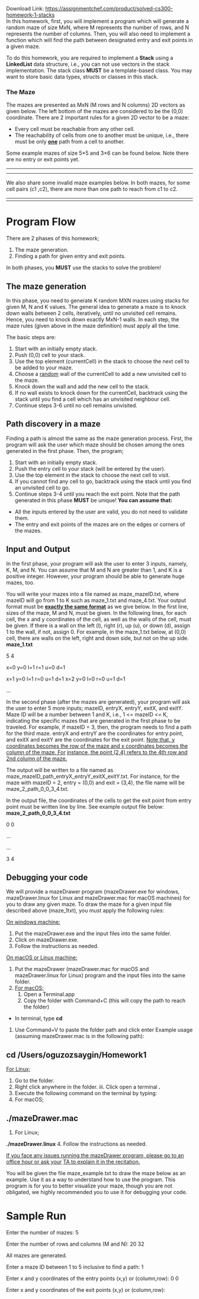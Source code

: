 Download Link: https://assignmentchef.com/product/solved-cs300-homework-1-stacks
<br>
In this homework, first, you will implement a program which will generate a random maze of size MxN, where M represents the number of rows, and N represents the number of columns. Then, you will also need to implement a function which will find the path between designated entry and exit points in a given maze.

To do this homework, you are required to implement a <strong>Stack</strong>​ using a <strong>LinkedList</strong>​ data structure, i.e., you can not use vectors in the stack implementation. The stack class <strong>MUST</strong>​ be a template-based class. You may want to store basic data types, structs or classes in this stack.

<h3>The Maze</h3>

The mazes are presented as MxN (M rows and N columns) 2D vectors as given below. The left bottom of the mazes are considered to be the (0,0) coordinate. There are 2 important rules for a given 2D vector to be a maze:

<ul>

 <li>Every cell must be reachable from any other cell.</li>

 <li>The reachability of cells from one to another must be unique, i.e., there must be only <strong><u>one</u></strong><u>​</u> path<u>​</u> from a cell to another.</li>

</ul>

Some example mazes of size 5×5 and 3×6 can be found below. Note there are no entry or exit points yet.

<table width="624">

 <tbody>

  <tr>

   <td width="336"> </td>

   <td width="288"> </td>

  </tr>

  <tr>

   <td width="336"> </td>

   <td width="288"></td>

  </tr>

 </tbody>

</table>




We also share some invalid maze examples below. In both mazes, for some cell pairs (c1 ,c2), there are more than one path to reach from c1 to c2.

<table width="624">

 <tbody>

  <tr>

   <td width="320"> </td>

   <td width="304"> </td>

  </tr>

 </tbody>

</table>




<strong> </strong>

<h1>Program Flow</h1>

There are 2 phases of this homework;

<ol>

 <li>The maze generation.</li>

 <li>Finding a path for given entry and exit points.</li>

</ol>

In both phases, you <strong>MUST</strong>​ use the stacks to solve the problem!​

<h2>The maze generation</h2>

In this phase, you need to generate K random MXN mazes using stacks for given M, N and K values. The general idea to generate a maze is to knock down walls between 2 cells, iteratively, until no unvisited cell remains. Hence, you need to knock down exactly MxN-1 walls. In each step, the maze rules (given above in the maze definition) must apply all the time.

The basic steps are:

<ol>

 <li>Start with an initially empty stack.</li>

 <li>Push (0,0) cell to your stack.</li>

 <li>Use the top element (currentCell) in the stack to choose the next cell to be added to your maze.</li>

 <li>Choose a <u>random</u>​ wall of the currentCell to add a new unvisited cell to the maze.​</li>

 <li>Knock down the wall and add the new cell to the stack.</li>

 <li>If no wall exists to knock down for the currentCell, backtrack using the stack until you find a cell which has an unvisited neighbour cell.</li>

 <li>Continue steps 3-6 until no cell remains unvisited.</li>

</ol>

<h2>Path discovery in a maze</h2>

Finding a path is almost the same as the maze generation process. First, the program will ask the user which maze should be chosen among the ones generated in the first phase. Then, the program;

<ol>

 <li>Start with an initially empty stack.</li>

 <li>Push the entry cell to your stack (will be entered by the user).</li>

 <li>Use the top element in the stack to choose the next cell to visit.</li>

 <li>If you cannot find any cell to go, backtrack using the stack until you find an unvisited cell to go.</li>

 <li>Continue steps 3-4 until you reach the exit point. Note that the path generated in this phase <strong>MUST</strong>​ be unique!​   <strong>You can assume that: </strong></li>

</ol>

<ul>

 <li>All the inputs entered by the user are valid, you do not need to validate them.</li>

 <li>The entry and exit points of the mazes are on the edges or corners of the mazes.</li>

</ul>




<h2>Input and Output</h2>

In the first phase, your program will ask the user to enter 3 inputs, namely, K, M, and N. You can assume that M and N are greater than 1, and K is a positive integer. However, your program should be able to generate huge mazes, too.

You will write your mazes into a file named as maze_mazeID.txt, where mazeID will go from 1 to K such as maze_1.txt and maze_4.txt. Your output format must be <strong><u>exactly</u></strong>​<strong><u> the same format</u></strong> as we give below. In the first line, sizes of the maze, M and N, must be given. In the following lines, for each cell, the x and y coordinates of the cell, as well as the walls of the cell, must be given. If there is a wall on the left (l), right (r), up (u), or down (d), assign 1 to the wall, if not, assign 0. For example, in the maze_1.txt below, at (0,0) cell, there are walls on the left, right and down side, but not on the up side.  <strong>maze_1.txt </strong>

5 4

x=0 y=0 l=1 r=1 u=0 d=1

x=1 y=0 l=1 r=0 u=1 d=1 x=2 y=0 l=0 r=0 u=1 d=1

…




In the second phase (after the mazes are generated), your program will ask the user to enter 5 more inputs; mazeID, entryX, entryY, exitX, and exitY. Maze ID will be a number between 1 and K, i.e., 1 &lt;= mazeID &lt;= K, indicating the specific mazes that are generated in the first phase to be traveled. For example, if mazeID = 3, then, the program needs to find a path for the third maze. entryX and entryY are the coordinates for entry point, and exitX and exitY are the coordinates for the exit point. <u>Note</u>​<u> that, y</u> <u>coordinates becomes the row of the maze and x coordinates becomes the column of the maze. For</u> <u>instance, the point (2,4) refers to the 4th row and 2nd column of the maze.</u>

The output will be written to a file named as maze_mazeID_path_entryX_entryY_exitX_exitY.txt. For instance, for the maze with mazeID = 2, entry = (0,0) and exit = (3,4), the file name will be maze_2_path_0_0_3_4.txt.

In the output file, the coordinates of the cells to get the exit point from entry point must be written line by line. See example output file below: <strong>maze_2_path_0_0_3_4.txt </strong>

0 0

…

…

3 4




<strong> </strong>

<h2>Debugging your code</h2>

We will provide a mazeDrawer program (mazeDrawer.exe for windows, mazeDrawer.linux for Linux and mazeDrawer.mac for macOS machines) for you to draw any given maze. To draw the maze for a given input file described above (maze_1txt), you must apply the following rules:

<u>On windows machine:</u>

<ol>

 <li>Put the mazeDrawer.exe and the input files into the same folder.</li>

 <li>Click on mazeDrawer.exe.</li>

 <li>Follow the instructions as needed.</li>

</ol>

<u>On macOS or Linux machine:</u>

<ol>

 <li>Put the mazeDrawer (mazeDrawer.mac for macOS and mazeDrawer.linux for Linux) program and the input files into the same folder.</li>

 <li><u>For macOS;</u>

  <ol>

   <li>Open a Terminal.app</li>

   <li>Copy the folder with Command+C (this will copy the path to reach the folder)</li>

  </ol></li>

</ol>

<ul>

 <li>In terminal, type <strong>cd</strong>​</li>

</ul>

<ol>

 <li>Use Command+V to paste the folder path and click enter Example usage (assuming mazeDrawer.mac is in the following path):</li>

</ol>

<h2>cd /Users/oguzozsaygin/Homework1</h2>

<u>For Linux;</u>

<ol>

 <li>Go to the folder.</li>

 <li>Right click anywhere in the folder. iii. Click open a terminal<strong> .</strong>​</li>

 <li>Execute the following command on the terminal by typing:</li>

 <li>For macOS;</li>

</ol>

<h2>./mazeDrawer.mac</h2>

<ol>

 <li>For Linux;</li>

</ol>

<strong>./mazeDrawer.linux</strong>  4.          Follow the instructions as needed.

<u>If you face any issues running the mazeDrawer program, please go to an office hour or ask your</u> <u>TA to explain it in the recitation.</u>

You will be given the file maze_example.txt to draw the maze below as an example. Use it as a way to understand how to use the program. This program is for you to better visualize your maze, though you are not obligated, we highly recommended you to use it for debugging your code.




<h1>Sample Run</h1>

Enter the number of mazes: 5

Enter the number of rows and columns (M and N): 20 32

All mazes are generated.




Enter a maze ID between 1 to 5 inclusive to find a path: 1

Enter x and y coordinates of the entry points (x,y) or (column,row): 0 0

Enter x and y coordinates of the exit points (x,y) or (column,row):
